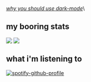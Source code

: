 [*why you should use dark-mode*](https://www.youtube.com/watch?v=xvFZjo5PgG0#gh-light-mode-only)\

## my booring stats

<a href="https://github.com/Erix0815?tab=repositories">
  <img align="top" src="https://github-readme-stats.vercel.app/api?username=Erix0815&show_icons=true&rank_icon=github&include_all_commits=true&icon_color=0f0&title_color=0f0&hide_border=true&bg_color=0000&theme=dark"/></a>
<a href="https://github.com/Erix0815?tab=repositories">
  <img align="top" src="https://github-readme-stats.vercel.app/api/top-langs?username=Erix0815&layout=donut&title_color=0f0&hide_border=true&bg_color=0000&theme=dark"/></a>

## what i'm listening to

[![spotify-github-profile](https://spotify-github-profile.kittinanx.com/api/view?uid=4fssq6j0g02lwljnwzp4iqumd&cover_image=true&theme=novatorem&show_offline=false&background_color=121212&interchange=false&bar_color=00ff00&bar_color_cover=false)](https://spotify-github-profile.kittinanx.com/api/view?uid=4fssq6j0g02lwljnwzp4iqumd&redirect=true)
